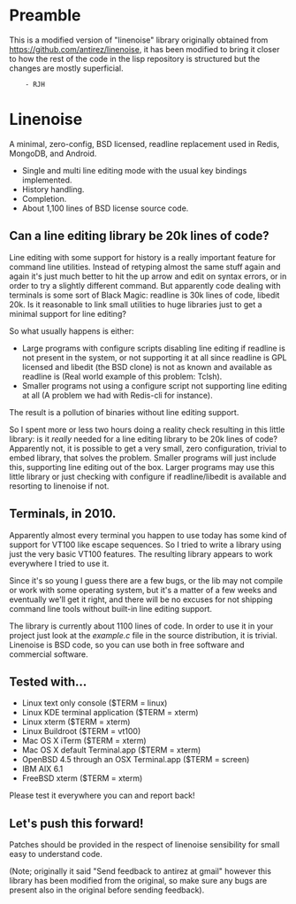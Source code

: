 # Preamble

This is a modified version of "linenoise" library originally obtained from
<https://github.com/antirez/linenoise>, it has been modified to bring it
closer to how the rest of the code in the lisp repository is structured
but the changes are mostly superficial.
 
        - RJH

# Linenoise

A minimal, zero-config, BSD licensed, readline replacement used in Redis,
MongoDB, and Android.

* Single and multi line editing mode with the usual key bindings implemented.
* History handling.
* Completion.
* About 1,100 lines of BSD license source code.

## Can a line editing library be 20k lines of code?

Line editing with some support for history is a really important feature
for command line utilities. Instead of retyping almost the same stuff
again and again it's just much better to hit the up arrow and edit on
syntax errors, or in order to try a slightly different command. But
apparently code dealing with terminals is some sort of Black Magic:
readline is 30k lines of code, libedit 20k. Is it reasonable to link
small utilities to huge libraries just to get a minimal support for
line editing?

So what usually happens is either:

 * Large programs with configure scripts disabling line editing if
 readline is not present in the system, or not supporting it at all since
 readline is GPL licensed and libedit (the BSD clone) is not as known
 and available as readline is (Real world example of this problem: Tclsh).
 * Smaller programs not using a configure script not supporting line
 editing at all (A problem we had with Redis-cli for instance).
 
The result is a pollution of binaries without line editing support.

So I spent more or less two hours doing a reality check resulting in
this little library: is it *really* needed for a line editing library
to be 20k lines of code? Apparently not, it is possible to get a very
small, zero configuration, trivial to embed library, that solves the
problem. Smaller programs will just include this, supporting line editing
out of the box. Larger programs may use this little library or just
checking with configure if readline/libedit is available and resorting
to linenoise if not.

## Terminals, in 2010.

Apparently almost every terminal you happen to use today has some kind of
support for VT100 like escape sequences. So I tried to write a library
using just the very basic VT100 features. The resulting library appears
to work everywhere I tried to use it.

Since it's so young I guess there are a few bugs, or the lib may not
compile or work with some operating system, but it's a matter of a few
weeks and eventually we'll get it right, and there will be no excuses
for not shipping command line tools without built-in line editing support.

The library is currently about 1100 lines of code. In order to use it in
your project just look at the *example.c* file in the source distribution,
it is trivial. Linenoise is BSD code, so you can use both in free software
and commercial software.

## Tested with...

 * Linux text only console ($TERM = linux)
 * Linux KDE terminal application ($TERM = xterm)
 * Linux xterm ($TERM = xterm)
 * Linux Buildroot ($TERM = vt100)
 * Mac OS X iTerm ($TERM = xterm)
 * Mac OS X default Terminal.app ($TERM = xterm)
 * OpenBSD 4.5 through an OSX Terminal.app ($TERM = screen)
 * IBM AIX 6.1
 * FreeBSD xterm ($TERM = xterm)

Please test it everywhere you can and report back!

## Let's push this forward!

Patches should be provided in the respect of linenoise sensibility for small
easy to understand code.

(Note; originally it said "Send feedback to antirez at gmail" however this
 library has been modified from the original, so make sure any bugs are
 present also in the original before sending feedback).

